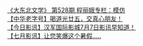   
[《大东北文学》 第528期  程丽娥专栏：模仿](http://www.dianyue.me/archives/405/7igr81qicvqfd0ot/)  
[【中华老字号】喝道光廿五，交真心朋友！](http://www.dianyue.me/archives/535/n6ded27i0hvg08dj/)  
[【今日影讯】汉军国际影城7月7日影讯早知道！](http://www.dianyue.me/archives/289/de58e0dd5rmbzr8g/)  
[【七月影讯】让您笑爆这个暑假.....](http://www.dianyue.me/archives/288/z9w156qxuudxvfj7/)